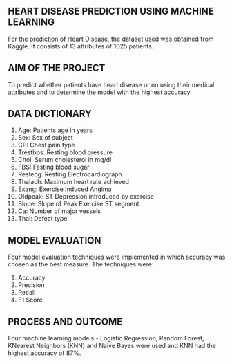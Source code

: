 ## HEART DISEASE PREDICTION USING MACHINE LEARNING
For the prediction of Heart Disease, the dataset used was obtained from Kaggle. 
It consists of 13 attributes of 1025 patients.

## AIM OF THE PROJECT
To predict whether patients have heart disease or no using their medical attributes and to determine the model with the highest accuracy.

## DATA DICTIONARY
1. Age: Patients age in years
2. Sex: Sex of subject
3. CP: Chest pain type
4. Trestbps: Resting blood pressure
5. Chol: Serum cholesterol in mg/dl
6. FBS: Fasting blood sugar
7. Restecg: Resting Electrocardiograph
8. Thalach: Maximum heart rate achieved
9. Exang: Exercise Induced Angima
10. Oldpeak: ST Depression introduced by exercise
11. Slope: Slope of Peak Exercise ST segment
12. Ca: Number of major vessels
13. Thal: Defect type

## MODEL EVALUATION
Four model evaluation techniques were implemented in which accuracy was chosen as the best measure. The techniques were:
1. Accuracy
2. Precision
3. Recall
4. F1 Score

## PROCESS AND OUTCOME
Four machine learning models - Logistic Regression, Random Forest, KNearest Neighbors (KNN) and Naive Bayes were used and KNN had the highest accuracy of 87%.

